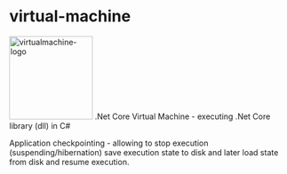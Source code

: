 # virtual-machine
<img width="150" src="https://github.com/cv-lang/virtual-machine/blob/master/Cvl.VirtualMachine/Cvl.VirtualMachine.Standard/Icons/logo-virtualmachine-m.png?raw=true" alt="virtualmachine-logo"/>
.Net Core Virtual Machine - executing .Net Core library (dll) in C#


Application checkpointing - allowing to stop execution (suspending/hibernation) save execution state to disk and later load state from disk and resume execution.


